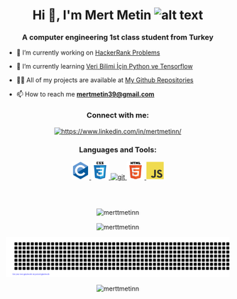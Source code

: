 <h1 align="center">Hi 👋, I'm Mert Metin <img src="https://uxwing.com/wp-content/themes/uxwing/download/animals-and-birds/owl-icon.png" alt="alt text" width="35" height="35"></h1>
<h3 align="center">A computer engineering 1st class student from Turkey</h3>

- 🔭 I’m currently working on [HackerRank Problems](https://github.com/MerttMetinn/HackerRankSolutions)

- 🌱 I’m currently learning [Veri Bilimi İçin Python ve Tensorflow](https://www.btkakademi.gov.tr/portal/course/veri-bilimi-icin-python-ve-tensorflow-11705)

- 👨‍💻 All of my projects are available at [My Github Repositories](https://github.com/MerttMetinn?tab=repositories)

- 📫 How to reach me **mertmetin39@gmail.com**

<h3 align="center">Connect with me:</h3>
<p align="center">
<a href="https://www.linkedin.com/in/mertmetinn/" target="blank"><img align="center" src="https://raw.githubusercontent.com/rahuldkjain/github-profile-readme-generator/master/src/images/icons/Social/linked-in-alt.svg" alt="https://www.linkedin.com/in/mertmetinn/" height="30" width="40" /></a>
</p>

<h3 align="center">Languages and Tools:</h3>
<p align="center"> <a href="https://www.cprogramming.com/" target="_blank" rel="noreferrer"> <img src="https://raw.githubusercontent.com/devicons/devicon/master/icons/c/c-original.svg" alt="c" width="40" height="40"/> </a> <a href="https://www.w3schools.com/css/" target="_blank" rel="noreferrer"> <img src="https://raw.githubusercontent.com/devicons/devicon/master/icons/css3/css3-original-wordmark.svg" alt="css3" width="40" height="40"/> </a> <a href="https://git-scm.com/" target="_blank" rel="noreferrer"> <img src="https://www.vectorlogo.zone/logos/git-scm/git-scm-icon.svg" alt="git" width="40" height="40"/> </a> <a href="https://www.w3.org/html/" target="_blank" rel="noreferrer"> <img src="https://raw.githubusercontent.com/devicons/devicon/master/icons/html5/html5-original-wordmark.svg" alt="html5" width="40" height="40"/> </a> <a href="https://developer.mozilla.org/en-US/docs/Web/JavaScript" target="_blank" rel="noreferrer"> <img src="https://raw.githubusercontent.com/devicons/devicon/master/icons/javascript/javascript-original.svg" alt="javascript" width="40" height="40"/> </a> </p>

<br/>  

<br/>  

<div align="center">
<p><img align="center" src="https://github-readme-stats.vercel.app/api/top-langs?username=merttmetinn&show_icons=true&locale=en&layout=compact" alt="merttmetinn" /></p>

<div align="center">
<p><img align="center" src="https://github-readme-streak-stats.herokuapp.com/?user=merttmetinn&" alt="merttmetinn" /></p>

![gitartwork](gitartwork.svg)

<p align="center"> <img src="https://komarev.com/ghpvc/?username=merttmetinn&label=Profile%20views&color=0e75b6&style=flat" alt="merttmetinn" /> </p>

